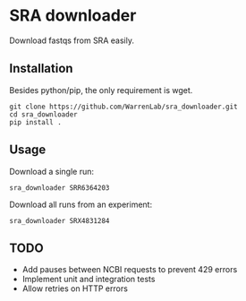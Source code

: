 # SRA downloader
Download fastqs from SRA easily.

## Installation
Besides python/pip, the only requirement is wget.
```
git clone https://github.com/WarrenLab/sra_downloader.git
cd sra_downloader
pip install .
```

## Usage
Download a single run:
```
sra_downloader SRR6364203
```

Download all runs from an experiment:
```
sra_downloader SRX4831284
```

## TODO
* Add pauses between NCBI requests to prevent 429 errors
* Implement unit and integration tests
* Allow retries on HTTP errors
